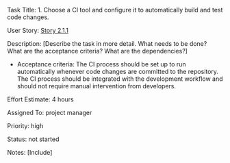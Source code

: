 Task Title: 1.	Choose a CI tool and configure it to automatically build and test code changes.

User Story: [Story 2.1.1](../../stories/story_2.1.1.md)

Description: [Describe the task in more detail. What needs to be done? What are the acceptance criteria? What are the dependencies?]
* Acceptance criteria: The CI process should be set up to run automatically whenever code changes are committed to the repository.
The CI process should be integrated with the development workflow and should not require manual intervention from developers.

Effort Estimate: 4 hours

Assigned To: project manager

Priority: high

Status: not started

Notes: [Include]